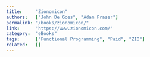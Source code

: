 ```yaml
---
title:     "Zionomicon"
authors:   ["John De Goes", "Adam Fraser"]
permalink: "/books/zionomicon/"
link:      "https://www.zionomicon.com/"
category:  "eBooks"
tags:      ["Functional Programming", "Paid", "ZIO"]
related:   []
---
```

